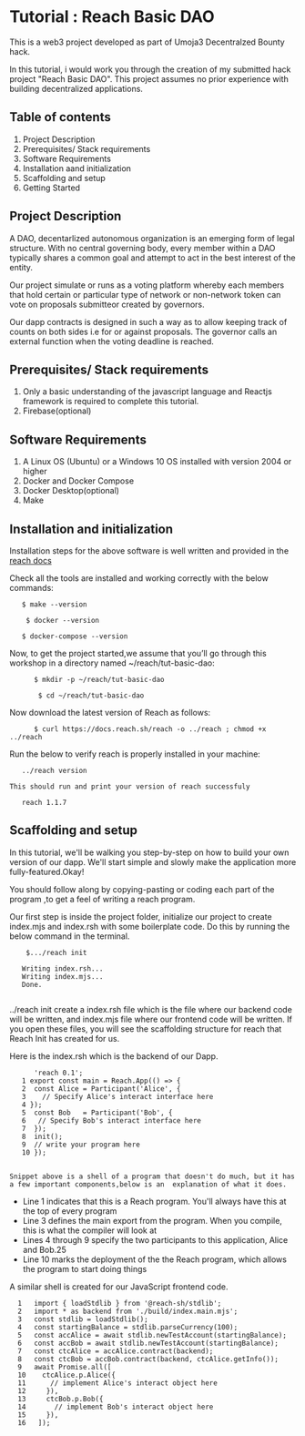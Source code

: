 # Tutorial : Reach Basic DAO

This is a web3 project developed as part of Umoja3 Decentralzed Bounty hack.

In this tutorial, i would work you through the  creation of  my submitted hack project "Reach Basic DAO".
This project assumes no prior experience with building decentralized applications.

## Table of contents

1. Project Description
2.  Prerequisites/ Stack requirements
3.  Software Requirements
4. Installation aand initialization
5. Scaffolding and setup
6. Getting Started

## Project Description

A DAO, decentarlized autonomous organization is an emerging form of legal structure. With no central governing body, every member within a DAO typically shares a common goal and attempt to act in the best interest of the entity.

Our project simulate or runs as a voting platform whereby each members that hold certain or particular type of network or non-network token can vote on proposals submitteor created by governors.

Our dapp contracts is designed in such a way as to allow keeping track of counts on both sides i.e for or against proposals. The governor calls an external function when the voting deadline is reached.

##  Prerequisites/ Stack requirements

1. Only a  basic understanding of the javascript language and Reactjs framework is required to complete this tutorial.
2. Firebase(optional)

## Software Requirements

1. A Linux OS (Ubuntu) or a Windows 10 OS installed with version 2004 or higher
2. Docker and Docker Compose
3. Docker Desktop(optional)
4. Make

##  Installation and initialization

 Installation steps for the above software is well written and provided in the [reach docs](https://docs.reach.sh/quickstart/)
 
 Check all the tools are installed and working correctly with the below commands:
 
 ```
    $ make --version
 
 ```
 ```
     $ docker --version
 ```
 ```
    $ docker-compose --version
 
 ```
  Now, to get the project started,we assume that you’ll go through this workshop in a directory named ~/reach/tut-basic-dao:
    
    
 ```
       $ mkdir -p ~/reach/tut-basic-dao

 ```
 
 ```
        $ cd ~/reach/tut-basic-dao
 
 ```
 
   Now download the latest version of Reach as follows:
   
   ```
         $ curl https://docs.reach.sh/reach -o ../reach ; chmod +x ../reach
   ```
   
   Run the below to verify reach is properly installed in your machine:
   
   ```
      ../reach version
   ```
    This should run and print your version of reach successfuly
   
   ```
      reach 1.1.7
   
   ```
   
   
   ## Scaffolding and setup
   
  In this tutorial, we'll be walking you step-by-step on how to build your own version of our dapp. We'll start simple and slowly make the application more fully-featured.Okay!
   
 You should follow along by copying-pasting or coding  each part of the program ,to get a feel of writing a reach program.
   
 Our first step is inside the project folder, initialize our project to create index.mjs and index.rsh with some boilerplate code. Do this by running the below command in the terminal.
 
 ```
     $.../reach init

    Writing index.rsh...
    Writing index.mjs...
    Done.
 
 
 ```
 
 ../reach init create a index.rsh file which is the file where our backend code will be written, and index.mjs file where our frontend code will be written. If you open these files, you will see the scaffolding structure for reach that Reach Init has created for us.
  

Here is the index.rsh which is the backend of our Dapp.

```
      'reach 0.1';
   1 export const main = Reach.App(() => {
   2  const Alice = Participant('Alice', {
   3    // Specify Alice's interact interface here
   4 });
   5  const Bob   = Participant('Bob', {
   6   // Specify Bob's interact interface here
   7  });
   8  init();
   9  // write your program here
   10 });


```
    Snippet above is a shell of a program that doesn't do much, but it has a few important components,below is an  explanation of what it does.

   - Line 1 indicates that this is a Reach program. You'll always have this at the top of every program
   - Line 3 defines the main export from the program. When you compile, this is what the compiler will look at
   - Lines 4 through 9 specify the two participants to this application, Alice and Bob.25
   - Line 10 marks the deployment of the the Reach program, which allows the program to start doing things

 A similar shell is created  for our JavaScript frontend code. 
 
 ```
   1   import { loadStdlib } from '@reach-sh/stdlib';
   2   import * as backend from './build/index.main.mjs';
   3   const stdlib = loadStdlib();
   4   const startingBalance = stdlib.parseCurrency(100);
   5   const accAlice = await stdlib.newTestAccount(startingBalance);
   6   const accBob = await stdlib.newTestAccount(startingBalance);
   7   const ctcAlice = accAlice.contract(backend);
   8   const ctcBob = accBob.contract(backend, ctcAlice.getInfo());
   9   await Promise.all([
   10    ctcAlice.p.Alice({
   11      // implement Alice's interact object here
   12     }),
   13     ctcBob.p.Bob({
   14       // implement Bob's interact object here
   15     }),
   16   ]);

 ```






